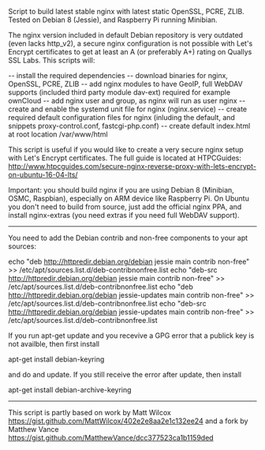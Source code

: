Script to build latest stable nginx with latest static OpenSSL, PCRE, ZLIB. Tested on Debian 8 (Jessie), and Raspberry Pi running Minibian.

The nginx version included in default Debian repository is very outdated (even lacks http_v2), a secure nginx configuration is not possible with Let's Encrypt certificates to get at least an A (or preferably A+) rating on Quallys SSL Labs. This scripts will:

-- install the required dependencies
-- download binaries for nginx, OpenSSL, PCRE, ZLIB
-- add nginx modules to have GeoIP, full WebDAV supports (included third party module dav-ext) required for example ownCloud
-- add nginx user and group, as nginx will run as user nginx
-- create and enable the systemd unit file for nginx (nginx.service)
-- create required default configuration files for nginx (inluding the default, and snippets proxy-control.conf, fastcgi-php.conf)
-- create default index.html at root location /var/www/html

This script is useful if you would like to create a very secure nginx setup with Let's Encrypt certificates. The full guide is located at HTPCGuides: http://www.htpcguides.com/secure-nginx-reverse-proxy-with-lets-encrypt-on-ubuntu-16-04-lts/

Important: you should build nginx if you are using Debian 8 (Minibian, OSMC, Raspbian), especially on ARM device like Raspberry Pi. On Ubuntu you don't need to build from source, just add the official nginx PPA, and install nginx-extras (you need extras if you need full WebDAV support).

***
You need to add the Debian contrib and non-free components to your apt sources:

echo "deb http://httpredir.debian.org/debian jessie main contrib non-free" >> /etc/apt/sources.list.d/deb-contribnonfree.list
echo "deb-src http://httpredir.debian.org/debian jessie main contrib non-free" >> /etc/apt/sources.list.d/deb-contribnonfree.list
echo "deb http://httpredir.debian.org/debian jessie-updates main contrib non-free" >> /etc/apt/sources.list.d/deb-contribnonfree.list
echo "deb-src http://httpredir.debian.org/debian jessie-updates main contrib non-free" >> /etc/apt/sources.list.d/deb-contribnonfree.list

If you run apt-get update and you recevive a GPG error that a publick key is not availble, then first install

apt-get install debian-keyring

and do and update. If you still receive the error after update, then install

apt-get install debian-archive-keyring

***

This script is partly based on work by Matt Wilcox https://gist.github.com/MattWilcox/402e2e8aa2e1c132ee24 and a fork by Matthew Vance https://gist.github.com/MatthewVance/dcc377523ca1b1159ded
